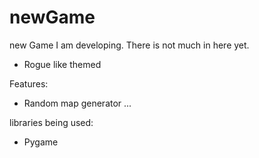 # newGame
new Game I am developing. There is not much in here yet.

- Rogue like themed

Features:
- Random map generator
...

libraries being used:
 - Pygame
